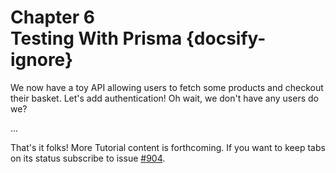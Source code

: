 # Chapter 6 <br> Testing With Prisma {docsify-ignore}

We now have a toy API allowing users to fetch some products and checkout their basket.
Let's add authentication! Oh wait, we don't have any users do we?

...

That's it folks! More Tutorial content is forthcoming. If you want to keep tabs on its status subscribe to issue [#904](https://github.com/graphql-nexus/nexus/issues/904).
